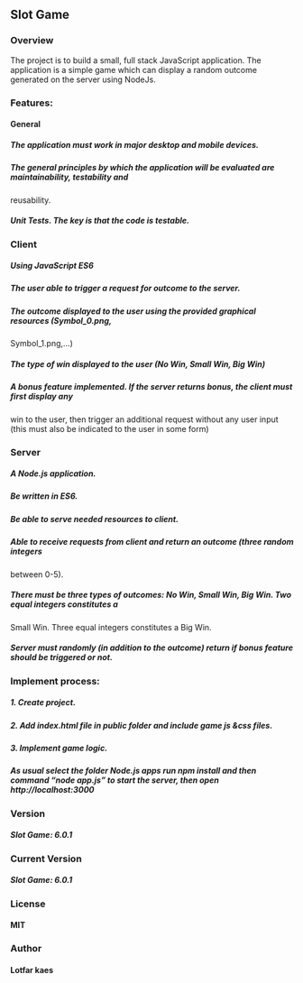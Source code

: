 ## Slot Game
### Overview
The project is to build a small, full stack JavaScript application. The application is a simple game
which can display a random outcome generated on the server using NodeJs.
### Features: 
#### General
##### The application must work in major desktop and mobile devices.
##### The general principles by which the application will be evaluated are maintainability, testability and
reusability.
##### Unit Tests. The key is that the code is testable.
### Client
##### Using JavaScript ES6 
##### The user able to trigger a request for outcome to the server.
##### The outcome displayed to the user using the provided graphical resources (Symbol_0.png,
Symbol_1.png,…)
##### The type of win displayed to the user (No Win, Small Win, Big Win)
##### A bonus feature implemented. If the server returns bonus, the client must first display any
win to the user, then trigger an additional request without any user input (this must also be indicated
to the user in some form)
### Server
##### A Node.js application.
##### Be written in ES6.
##### Be able to serve needed resources to client.
##### Able to receive requests from client and return an outcome (three random integers
between 0-5).
##### There must be three types of outcomes: No Win, Small Win, Big Win. Two equal integers constitutes a
Small Win. Three equal integers constitutes a Big Win.
##### Server must randomly (in addition to the outcome) return if bonus feature should be triggered or not.

### Implement process:
##### 1. Create project.
##### 2. Add index.html file in public folder and include game js &css files.
##### 3. Implement game logic.
##### As usual select the folder Node.js apps run npm install and then command “node app.js” to start the server, then open http://localhost:3000 

### Version
##### Slot Game: 6.0.1
### Current Version
##### Slot Game: 6.0.1
### License
#### MIT
### Author
#### Lotfar kaes

